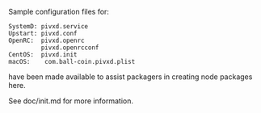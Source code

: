 Sample configuration files for:
```
SystemD: pivxd.service
Upstart: pivxd.conf
OpenRC:  pivxd.openrc
         pivxd.openrcconf
CentOS:  pivxd.init
macOS:    com.ball-coin.pivxd.plist
```
have been made available to assist packagers in creating node packages here.

See doc/init.md for more information.
